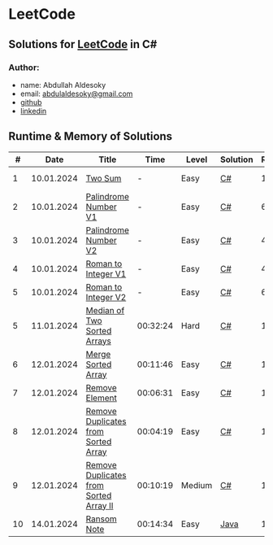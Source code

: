 # LeetCode

## Solutions for [LeetCode](https://leetcode.com/problemset/) in C#

### Author: 
- name: Abdullah Aldesoky
- email: abdulaldesoky@gmail.com
- [github](https://github.com/ab321)
- [linkedin](https://www.linkedin.com/in/abdullah-aldesoky-352419293/)


## Runtime & Memory of Solutions

| #  | Date       | Title                                                                                                           | Time     | Level  | Solution                                                     | Runtime | Memory   |
|----|------------|-----------------------------------------------------------------------------------------------------------------|----------|--------|--------------------------------------------------------------|---------|----------|
| 1  | 10.01.2024 | [Two Sum](https://leetcode.com/problems/two-sum/)                                                               | -        | Easy   | [C#](./twoSum/Program.cs)                                    | 135 ms	 | 47.72 MB |
| 2  | 10.01.2024 | [Palindrome Number V1](https://leetcode.com/problems/palindrome-number/)                                        | -        | Easy   | [C#](./palindromeNumber/Program.cs)                          | 61 ms	  | 33.31 MB |
| 3  | 10.01.2024 | [Palindrome Number V2](https://leetcode.com/problems/palindrome-number/)                                        | -        | Easy   | [C#](./palindromeNumber/Program.cs)                          | 49 ms	  | 51.24 MB |
| 4  | 10.01.2024 | [Roman to Integer V1](https://leetcode.com/problems/roman-to-integer/)                                          | -        | Easy   | [C#](./romanToInteger/Program.cs)                            | 48 ms	  | 50.31 MB |
| 5  | 10.01.2024 | [Roman to Integer V2](https://leetcode.com/problems/roman-to-integer/)                                          | -        | Easy   | [C#](./romanToInteger/Program.cs)                            | 69 ms	  | 51.25 MB |
| 5  | 11.01.2024 | [Median of Two Sorted Arrays](https://leetcode.com/problems/median-of-two-sorted-array/)                        | 00:32:24 | Hard   | [C#](./medianOfTwoSortedArrays/Program.cs)                   | 133 ms	 | 54.32 MB |
| 6  | 12.01.2024 | [Merge Sorted Array](https://leetcode.com/problems/merge-sorted-array/)                                         | 00:11:46 | Easy   | [C#](./mergeSortedArray/Program.cs)                          | 105 ms	 | 46.10 MB |
| 7  | 12.01.2024 | [Remove Element](https://leetcode.com/problems/remove-element/)                                                 | 00:06:31 | Easy   | [C#](./removeElement/Program.cs)                             | 113 ms	 | 45.61 MB |
| 8  | 12.01.2024 | [Remove Duplicates from Sorted Array](https://leetcode.com/problems/remove-duplicates-from-sorted-array/)       | 00:04:19 | Easy   | [C#](./removeDuplicatesfromSortedArray/Program.cs)           | 122 ms	 | 50.00 MB |
| 9  | 12.01.2024 | [Remove Duplicates from Sorted Array II](https://leetcode.com/problems/remove-duplicates-from-sorted-array-ii/) | 00:10:19 | Medium | [C#](./removeDuplicatesFromSortedArrayII/Program.cs)         | 108 ms	 | 47.30 MB |
| 10 | 14.01.2024 | [Ransom Note](https://leetcode.com/problems/ransom-note/)                                                       | 00:14:34 | Easy   | [Java](./ransomNote/src/main/java/at/htl/leonding/Main.java) | 16 ms	  | 45.68 MB |

